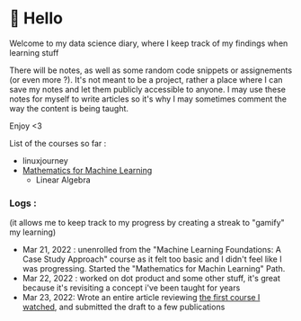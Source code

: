 # :wave: Hello

Welcome to my data science diary, where I keep track of my findings when learning stuff

There will be notes, as well as some random code snippets or assignements (or even more ?). It's not meant to be a project, rather a place where I can save my notes and let them publicly accessible to anyone. I may use these notes for myself to write articles so it's why I may sometimes comment the way the content is being taught.

Enjoy <3

List of the courses so far :
* linuxjourney
* [Mathematics for Machine Learning](https://www.coursera.org/specializations/mathematics-machine-learning)
  * Linear Algebra

### Logs :
(it allows me to keep track to my progress by creating a streak to "gamify" my learning)

* Mar 21, 2022 : unenrolled from the "Machine Learning Foundations: A Case Study Approach" course as it felt too basic and I didn't feel like I was progressing. Started the "Mathematics for Machin Learning" Path.
* Mar 22, 2022 : worked on dot product and some other stuff, it's great because it's revisiting a concept i've been taught for years
* Mar 23, 2022: Wrote an entire article reviewing [the first course I watched](https://www.udemy.com/course/complete-machine-learning-and-data-science-zero-to-mastery/), and submitted the draft to a few publications

